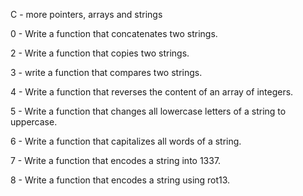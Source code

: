 C - more pointers, arrays and strings



0 - Write a function that concatenates two strings.

2 - Write a function that copies two strings.

3 - write a function that compares two strings.

4 - Write a function that reverses the content of an array of integers.

5 - Write a function that changes all lowercase letters of a string to uppercase.

6 - Write a function that capitalizes all words of a string.

7 - Write a function that encodes a string into 1337.

8 - Write a function that encodes a string using rot13.
